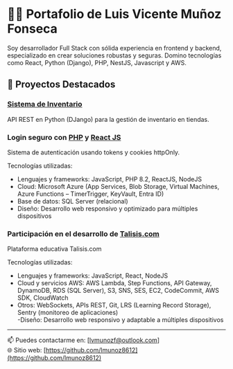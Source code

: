 # 👨‍💻 Portafolio de Luis Vicente Muñoz Fonseca

Soy desarrollador Full Stack con sólida experiencia en frontend y backend, especializado en crear soluciones robustas y seguras. Domino tecnologías como React, Python (Django), PHP, NestJS, Javascript y AWS.

## 🧩 Proyectos Destacados

### [Sistema de Inventario](https://github.com/lmunoz8612/tm-consulting)
API REST en Python (DJango) para la gestión de inventario en tiendas.

### Login seguro con [PHP](https://github.com/tu-usuario/login-react-php) y [React JS](https://github.com/lmunoz8612/rh-api)
Sistema de autenticación usando tokens y cookies httpOnly.

Tecnologías utilizadas:
- Lenguajes y frameworks: JavaScript, PHP 8.2, ReactJS, NodeJS 
- Cloud: Microsoft Azure (App Services, Blob Storage, Virtual Machines, Azure Functions – TimerTrigger, KeyVault, Entra 
ID) 
- Base de datos: SQL Server (relacional) 
- Diseño: Desarrollo web responsivo y optimizado para múltiples dispositivos

### Participación en el desarrollo de [Talisis.com](https://www.talisis.com)
Plataforma educativa Talisis.com

Tecnologías utilizadas:
- Lenguajes y frameworks: JavaScript, React, NodeJS
- Cloud y servicios AWS: AWS Lambda, Step Functions, API Gateway, DynamoDB, RDS (SQL Server), S3, SNS, SES, EC2, CodeCommit, AWS SDK, CloudWatch
- Otros: WebSockets, APIs REST, Git, LRS (Learning Record Storage), Sentry (monitoreo de aplicaciones)</li>
-Diseño: Desarrollo web responsivo y adaptable a múltiples dispositivos

---

📫 Puedes contactarme en: [lvmunozf@outlook.com]  
🌐 Sitio web: [https://github.com/lmunoz8612](https://github.com/lmunoz8612)
